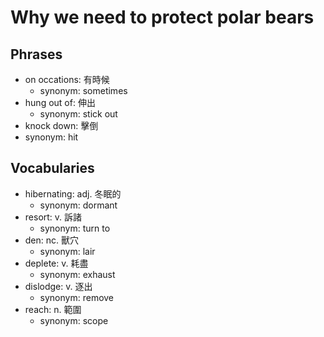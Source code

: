# Why we need to protect polar bears

## Phrases

- on occations: 有時候
  - synonym: sometimes
- hung out of: 伸出
  - synonym: stick out
 - knock down: 擊倒
  - synonym: hit

## Vocabularies

- hibernating: adj. 冬眠的
  - synonym: dormant
- resort: v. 訴諸
  - synonym: turn to
- den: nc. 獸穴
  - synonym: lair
- deplete: v. 耗盡
  - synonym: exhaust
- dislodge: v. 逐出
  - synonym: remove
- reach: n. 範圍
  - synonym: scope